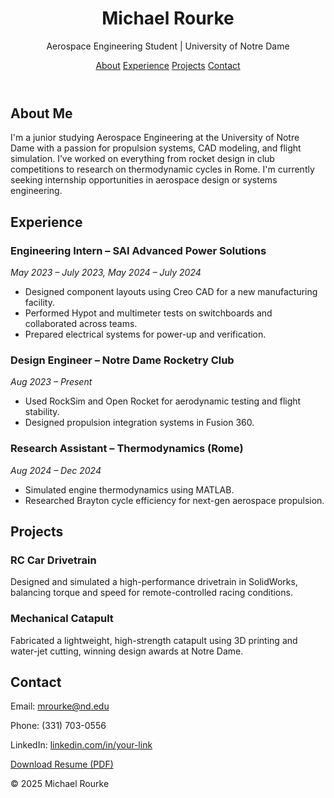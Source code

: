 <!DOCTYPE html>
<html lang="en">

<body>
  <header>
    <h1>Michael Rourke</h1>
    <p>Aerospace Engineering Student | University of Notre Dame</p>
    <nav>
      <a href="#about">About</a>
      <a href="#experience">Experience</a>
      <a href="#projects">Projects</a>
      <a href="#contact">Contact</a>
    </nav>
  </header>

  <section id="about">
    <h2>About Me</h2>
    <p>I'm a junior studying Aerospace Engineering at the University of Notre Dame with a passion for propulsion systems, CAD modeling, and flight simulation. I’ve worked on everything from rocket design in club competitions to research on thermodynamic cycles in Rome. I'm currently seeking internship opportunities in aerospace design or systems engineering.</p>
  </section>

  <section id="experience">
    <h2>Experience</h2>
    <h3>Engineering Intern – SAI Advanced Power Solutions</h3>
    <p><em>May 2023 – July 2023, May 2024 – July 2024</em></p>
    <ul>
      <li>Designed component layouts using Creo CAD for a new manufacturing facility.</li>
      <li>Performed Hypot and multimeter tests on switchboards and collaborated across teams.</li>
      <li>Prepared electrical systems for power-up and verification.</li>
    </ul>
    <h3>Design Engineer – Notre Dame Rocketry Club</h3>
    <p><em>Aug 2023 – Present</em></p>
    <ul>
      <li>Used RockSim and Open Rocket for aerodynamic testing and flight stability.</li>
      <li>Designed propulsion integration systems in Fusion 360.</li>
    </ul>
    <h3>Research Assistant – Thermodynamics (Rome)</h3>
    <p><em>Aug 2024 – Dec 2024</em></p>
    <ul>
      <li>Simulated engine thermodynamics using MATLAB.</li>
      <li>Researched Brayton cycle efficiency for next-gen aerospace propulsion.</li>
    </ul>
  </section>

  <section id="projects">
    <h2>Projects</h2>
    <h3>RC Car Drivetrain</h3>
    <p>Designed and simulated a high-performance drivetrain in SolidWorks, balancing torque and speed for remote-controlled racing conditions.</p>
    <h3>Mechanical Catapult</h3>
    <p>Fabricated a lightweight, high-strength catapult using 3D printing and water-jet cutting, winning design awards at Notre Dame.</p>
  </section>

  <section id="contact">
    <h2>Contact</h2>
    <p>Email: <a href="mailto:mrourke@nd.edu">mrourke@nd.edu</a></p>
    <p>Phone: (331) 703-0556</p>
    <p>LinkedIn: <a href="https://www.linkedin.com/in/your-link">linkedin.com/in/your-link</a></p>
    <p><a href="Michael-Rourke-Resume-2025.pdf" download>Download Resume (PDF)</a></p>
  </section>

  <footer>
    <p>&copy; 2025 Michael Rourke</p>
  </footer>
</body>
</html>
